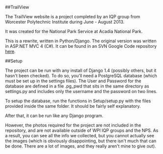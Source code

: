 ##TrailView

The TrailView website is a project completed by an IQP group from Worcester Polytechnic Institute during June - August 2013.

It was created for the National Park Service at Acadia National Park.

This is a rewrite, written in Python/Django. The original version was written in ASP.NET MVC 4 (C#). It can be found in an SVN Google Code repository [here](http://code.google.com/p/wpitrailview/).

##Setup

The project can be run with any install of Django 1.4 (possibly others, but it hasn't been checked). To do so, you'll need a PostgreSQL database (which must be set up in the settings files). The User and Password for the database are defined in a file .pg_pwd that sits in the same directory as settings.py and includes only
the username and the password on two lines.

To setup the database, run the functions in Setup/setup.py with the files provided inside the same folder. It should be fairly self explanatory.

After that, it can be run like any Django program.

However, the photos required for the project are not included in the repository, and are not available outside of WPI IQP groups and the NPS. As a result, you can see all the info we collected, but you cannot actually see the images (which is obviously disappointing, but there isn't much that can be done. There are a lot of images, and they really aren't mine to give out).
